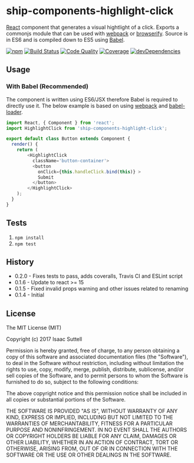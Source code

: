 # ship-components-highlight-click
[React](http://facebook.github.io/react/) component that generates a visual hightlight of a click. Exports a commonjs module that can be used with [webpack](http://webpack.github.io/) or [browserify](http://browserify.org/). Source is in ES6 and is compiled down to ES5 using [Babel](https://babeljs.io/).

[![npm](https://img.shields.io/npm/v/ship-components-highlight-click.svg?maxAge=2592000)](https://www.npmjs.com/package/ship-components-highlight-click)
[![Build Status](http://img.shields.io/travis/ship-components/ship-components-highlight-click/master.svg?style=flat)](https://travis-ci.org/ship-components/ship-components-highlight-click)
[![Code Quality](https://img.shields.io/codeclimate/github/ship-components/ship-components-highlight-click.svg?style=flat)](https://codeclimate.com/github/ship-components/ship-components-highlight-click)
[![Coverage](http://img.shields.io/coveralls/ship-components/ship-components-highlight-click.svg?style=flat)](https://coveralls.io/github/ship-components/ship-components-highlight-click?branch=master)
[![devDependencies](https://img.shields.io/david/dev/ship-components/ship-components-highlight-click.svg?style=flat)](https://david-dm.org/ship-components/ship-components-highlight-click?type=dev)

## Usage

### With Babel (Recommended)
The component is written using ES6/JSX therefore Babel is required to directly use it. The below example is based on using [webpack](http://webpack.github.io/) and [babel-loader](https://github.com/babel/babel-loader).
```js
import React, { Component } from 'react';
import HighlightClick from 'ship-components-highlight-click';

export default class Button extends Component {
  render() {
    return (
        <HighlightClick
          className='button-container'>
          <button
            onClick={this.handleClick.bind(this)} >
            Submit
          </button>
        </HighlightClick>
    );
  }
}
```

## Tests

1. `npm install`
2. `npm test`

## History
* 0.2.0 - Fixes tests to pass, adds coveralls, Travis CI and ESLint script
* 0.1.6 - Update to react >= 15
* 0.1.5 - Fixed invalid props warning and other issues related to renaming
* 0.1.4 - Initial

## License
The MIT License (MIT)

Copyright (c) 2017 Isaac Suttell

Permission is hereby granted, free of charge, to any person obtaining a copy
of this software and associated documentation files (the "Software"), to deal
in the Software without restriction, including without limitation the rights
to use, copy, modify, merge, publish, distribute, sublicense, and/or sell
copies of the Software, and to permit persons to whom the Software is
furnished to do so, subject to the following conditions:

The above copyright notice and this permission notice shall be included in all
copies or substantial portions of the Software.

THE SOFTWARE IS PROVIDED "AS IS", WITHOUT WARRANTY OF ANY KIND, EXPRESS OR
IMPLIED, INCLUDING BUT NOT LIMITED TO THE WARRANTIES OF MERCHANTABILITY,
FITNESS FOR A PARTICULAR PURPOSE AND NONINFRINGEMENT. IN NO EVENT SHALL THE
AUTHORS OR COPYRIGHT HOLDERS BE LIABLE FOR ANY CLAIM, DAMAGES OR OTHER
LIABILITY, WHETHER IN AN ACTION OF CONTRACT, TORT OR OTHERWISE, ARISING FROM,
OUT OF OR IN CONNECTION WITH THE SOFTWARE OR THE USE OR OTHER DEALINGS IN THE
SOFTWARE.
